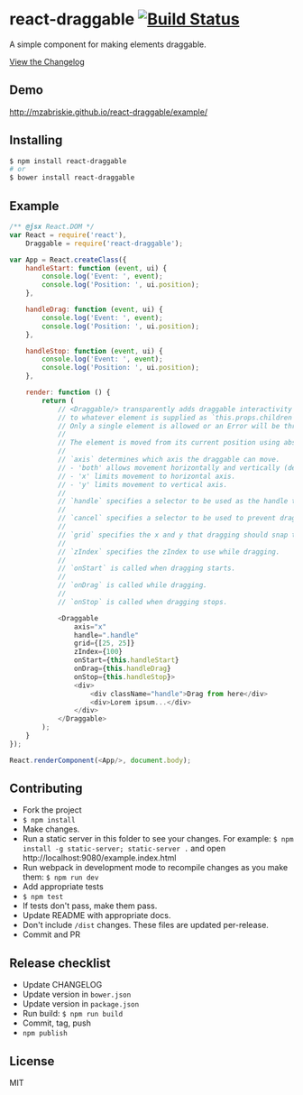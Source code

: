 # react-draggable [![Build Status](https://travis-ci.org/mzabriskie/react-draggable.svg?branch=master)](https://travis-ci.org/mzabriskie/react-draggable)

A simple component for making elements draggable.

[View the Changelog](CHANGELOG.md)

## Demo

http://mzabriskie.github.io/react-draggable/example/


## Installing

```bash
$ npm install react-draggable
# or
$ bower install react-draggable
```

## Example

```js
/** @jsx React.DOM */
var React = require('react'),
	Draggable = require('react-draggable');

var App = React.createClass({
	handleStart: function (event, ui) {
		console.log('Event: ', event);
		console.log('Position: ', ui.position);
	},

	handleDrag: function (event, ui) {
		console.log('Event: ', event);
        console.log('Position: ', ui.position);
	},

	handleStop: function (event, ui) {
		console.log('Event: ', event);
        console.log('Position: ', ui.position);
	},

	render: function () {
		return (
			// <Draggable/> transparently adds draggable interactivity
			// to whatever element is supplied as `this.props.children`.
			// Only a single element is allowed or an Error will be thrown.
			//
			// The element is moved from its current position using absolute positioning.
			//
			// `axis` determines which axis the draggable can move.
			// - 'both' allows movement horizontally and vertically (default).
			// - 'x' limits movement to horizontal axis.
			// - 'y' limits movement to vertical axis.
			//
			// `handle` specifies a selector to be used as the handle that initiates drag.
			//
			// `cancel` specifies a selector to be used to prevent drag initialization.
			//
			// `grid` specifies the x and y that dragging should snap to.
			//
			// `zIndex` specifies the zIndex to use while dragging.
			//
			// `onStart` is called when dragging starts.
			//
			// `onDrag` is called while dragging.
			//
			// `onStop` is called when dragging stops.

			<Draggable
				axis="x"
				handle=".handle"
				grid={[25, 25]}
				zIndex={100}
				onStart={this.handleStart}
				onDrag={this.handleDrag}
				onStop={this.handleStop}>
				<div>
					<div className="handle">Drag from here</div>
					<div>Lorem ipsum...</div>
				</div>
			</Draggable>
		);
	}
});

React.renderComponent(<App/>, document.body);
```

## Contributing

- Fork the project
- `$ npm install`
- Make changes.
- Run a static server in this folder to see your changes.
  For example: `$ npm install -g static-server; static-server .` and open
  http://localhost:9080/example.index.html
- Run webpack in development mode to recompile changes as you make them:
  `$ npm run dev`
- Add appropriate tests
- `$ npm test`
- If tests don't pass, make them pass.
- Update README with appropriate docs.
- Don't include `/dist` changes. These files are updated per-release.
- Commit and PR

## Release checklist

- Update CHANGELOG
- Update version in `bower.json`
- Update version in `package.json`
- Run build: `$ npm run build`
- Commit, tag, push
- `npm publish`

## License

MIT
